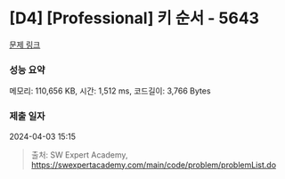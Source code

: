 # [D4] [Professional] 키 순서 - 5643 

[문제 링크](https://swexpertacademy.com/main/code/problem/problemDetail.do?contestProbId=AWXQsLWKd5cDFAUo) 

### 성능 요약

메모리: 110,656 KB, 시간: 1,512 ms, 코드길이: 3,766 Bytes

### 제출 일자

2024-04-03 15:15



> 출처: SW Expert Academy, https://swexpertacademy.com/main/code/problem/problemList.do